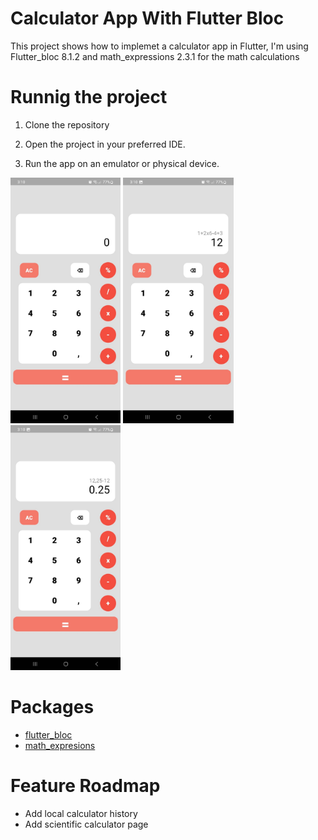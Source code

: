 # Calculator App With Flutter Bloc

This project shows how to implemet a calculator app in Flutter, I'm using Flutter_bloc 8.1.2 and math_expressions 2.3.1 for the math calculations

# Runnig the project

1. Clone the repository

2. Open the project in your preferred IDE.

3. Run the app on an emulator or physical device.

<p float="left">
<img src="web/icons/image_1.jpeg" width="35%" height="40%">
<img src="web/icons/image_2.jpeg" width="35%" height="40%">
<img src="web/icons/image_3.jpeg" width="35%" height="40%">

# Packages
- [flutter_bloc](https://pub.dev/packages/flutter_bloc)
- [math_expresions](https://pub.dev/packages/math_expressions)

# Feature Roadmap
- Add local calculator history 
- Add scientific calculator page
